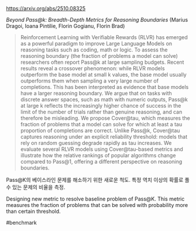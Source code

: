 https://arxiv.org/abs/2510.08325

*Beyond Pass@k: Breadth-Depth Metrics for Reasoning Boundaries* (Marius Dragoi, Ioana Pintilie, Florin Gogianu, Florin Brad)

> Reinforcement Learning with Verifiable Rewards (RLVR) has emerged as a powerful paradigm to improve Large Language Models on reasoning tasks such as coding, math or logic. To assess the reasoning boundary (the fraction of problems a model can solve) researchers often report Pass@k at large sampling budgets. Recent results reveal a crossover phenomenon: while RLVR models outperform the base model at small k values, the base model usually outperforms them when sampling a very large number of completions. This has been interpreted as evidence that base models have a larger reasoning boundary. We argue that on tasks with discrete answer spaces, such as math with numeric outputs, Pass@k at large k reflects the increasingly higher chance of success in the limit of the number of trials rather than genuine reasoning, and can therefore be misleading. We propose Cover@tau, which measures the fraction of problems that a model can solve for which at least a tau proportion of completions are correct. Unlike Pass@k, Cover@tau captures reasoning under an explicit reliability threshold: models that rely on random guessing degrade rapidly as tau increases. We evaluate several RLVR models using Cover@tau-based metrics and illustrate how the relative rankings of popular algorithms change compared to Pass@1, offering a different perspective on reasoning boundaries.

Pass@K의 베이스라인 문제를 해소하기 위한 새로운 척도. 특정 역치 이상의 확률로 풀 수 있는 문제의 비율을 측정.

<english>
Designing new metric to resolve baseline problem of Pass@K. This metric measures the fraction of problems that can be solved with probability more than certain threshold.
</english>

#benchmark 